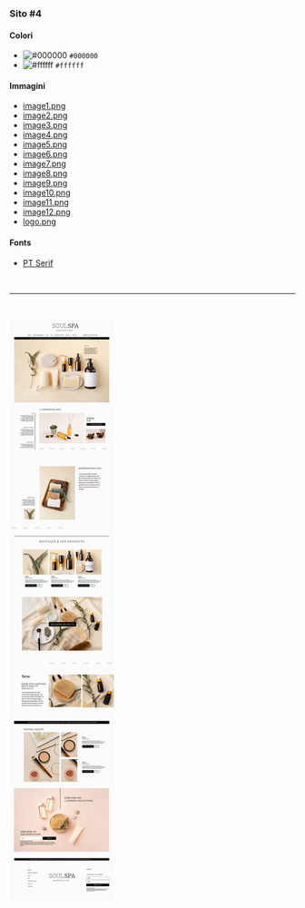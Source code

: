### Sito #4

#### Colori

* ![#000000](https://placehold.co/16x16/000000/000000.png) `#000000`
* ![#ffffff](https://placehold.co/16x16/ffffff/ffffff.png) `#ffffff`

#### Immagini

* [image1.png](./image1.png)
* [image2.png](./image2.png)
* [image3.png](./image3.png)
* [image4.png](./image4.png)
* [image5.png](./image5.png)
* [image6.png](./image6.png)
* [image7.png](./image7.png)
* [image8.png](./image8.png)
* [image9.png](./image9.png)
* [image10.png](./image10.png)
* [image11.png](./image11.png)
* [image12.png](./image12.png)
* [logo.png](./logo.png)

#### Fonts

* [PT Serif](https://fonts.google.com/specimen/PT+Serif)

<br/><hr/><br/>

![mockup](./website-3.jpg)